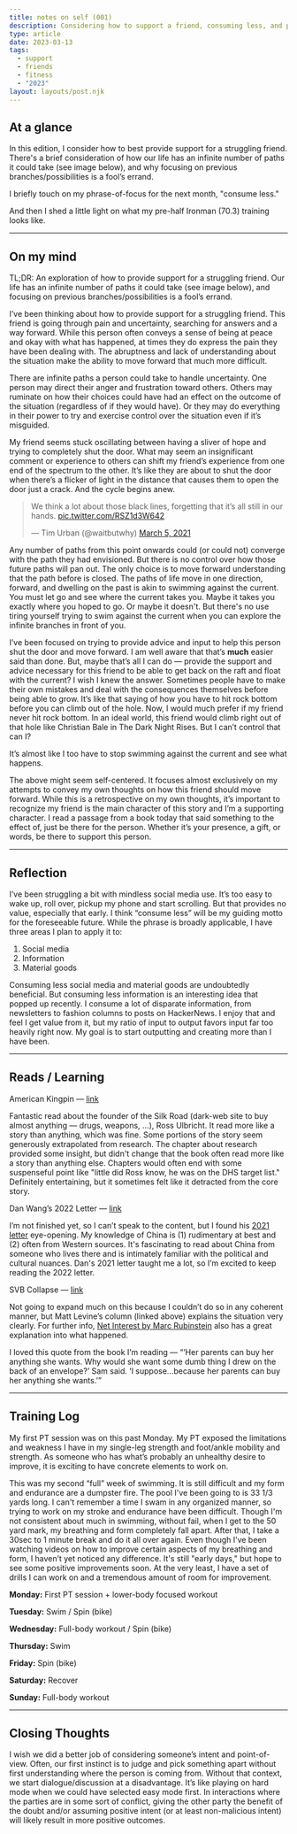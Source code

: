 ```yaml
---
title: notes on self (001)
description: Considering how to support a friend, consuming less, and pre-70.3 training.
type: article
date: 2023-03-13
tags:
  - support
  - friends
  - fitness
  - "2023"
layout: layouts/post.njk
---
```

## At a glance
In this edition, I consider how to best provide support for a struggling friend. There's a brief consideration of how our life has an infinite number of paths it could take (see image below), and why focusing on previous branches/possibilities is a fool’s errand.

I briefly touch on my phrase-of-focus for the next month, "consume less."

And then I shed a little light on what my pre-half Ironman (70.3) training looks like.

<hr />

## On my mind

TL;DR: An exploration of how to provide support for a struggling friend. Our life has an infinite number of paths it could take (see image below), and focusing on previous branches/possibilities is a fool’s errand.

I’ve been thinking about how to provide support for a struggling friend. This friend is going through pain and uncertainty, searching for answers and a way forward. While this person often conveys a sense of being at peace and okay with what has happened, at times they do express the pain they have been dealing with. The abruptness and lack of understanding about the situation make the ability to move forward that much more difficult.

There are infinite paths a person could take to handle uncertainty. One person may direct their anger and frustration toward others. Others may ruminate on how their choices could have had an effect on the outcome of the situation (regardless of if they would have). Or they may do everything in their power to try and exercise control over the situation even if it’s misguided.

My friend seems stuck oscillating between having a sliver of hope and trying to completely shut the door. What may seem an insignificant comment or experience to others can shift my friend’s experience from one end of the spectrum to the other. It’s like they are about to shut the door when there’s a flicker of light in the distance that causes them to open the door just a crack. And the cycle begins anew.

<blockquote class="twitter-tweet"><p lang="en" dir="ltr">We think a lot about those black lines, forgetting that it’s all still in our hands. <a href="https://t.co/RSZ1d3W642">pic.twitter.com/RSZ1d3W642</a></p>&mdash; Tim Urban (@waitbutwhy) <a href="https://twitter.com/waitbutwhy/status/1367871165319049221?ref_src=twsrc%5Etfw">March 5, 2021</a></blockquote> <script async src="https://platform.twitter.com/widgets.js" charset="utf-8"></script>

Any number of paths from this point onwards could (or could not) converge with the path they had envisioned. But there is no control over how those future paths will pan out. The only choice is to move forward understanding that the path before is closed. The paths of life move in one direction, forward, and dwelling on the past is akin to swimming against the current. You must let go and see where the current takes you. Maybe it takes you exactly where you hoped to go. Or maybe it doesn't. But there's no use tiring yourself trying to swim against the current when you can explore the infinite branches in front of you.

I’ve been focused on trying to provide advice and input to help this person shut the door and move forward. I am well aware that that’s ****much**** easier said than done. But, maybe that’s all I can do — provide the support and advice necessary for this friend to be able to get back on the raft and float with the current? I wish I knew the answer. Sometimes people have to make their own mistakes and deal with the consequences themselves before being able to grow. It’s like that saying of how you have to hit rock bottom before you can climb out of the hole. Now, I would much prefer if my friend never hit rock bottom. In an ideal world, this friend would climb right out of that hole like Christian Bale in The Dark Night Rises. But I can’t control that can I?

It’s almost like I too have to stop swimming against the current and see what happens.

The above might seem self-centered. It focuses almost exclusively on my attempts to convey my own thoughts on how this friend should move forward. While this is a retrospective on my own thoughts, it’s important to recognize my friend is the main character of this story and I’m a supporting character. I read a passage from a book today that said something to the effect of, just be there for the person. Whether it’s your presence, a gift, or words, be there to support this person.

<hr />

## Reflection

I’ve been struggling a bit with mindless social media use. It’s too easy to wake up, roll over, pickup my phone and start scrolling. But that provides no value, especially that early. I think “consume less” will be my guiding motto for the foreseeable future. While the phrase is broadly applicable, I have three areas I plan to apply it to:

1. Social media
2. Information
3. Material goods

Consuming less social media and material goods are undoubtedly beneficial. But consuming less information is an interesting idea that popped up recently. I consume a lot of disparate information, from newsletters to fashion columns to posts on HackerNews. I enjoy that and feel I get value from it, but my ratio of input to output favors input far too heavily right now. My goal is to start outputting and creating more than I have been.

<hr />

## Reads / Learning

American Kingpin — [link](https://www.goodreads.com/en/book/show/31920777)

Fantastic read about the founder of the Silk Road (dark-web site to buy almost anything — drugs, weapons, …), Ross Ulbricht. It read more like a story than anything, which was fine. Some portions of the story seem generously extrapolated from research. The chapter about research provided some insight, but didn't change that the book often read more like a story than anything else. Chapters would often end with some suspenseful point like "little did Ross know, he was on the DHS target list." Definitely entertaining, but it sometimes felt like it detracted from the core story.


Dan Wang’s 2022 Letter — [link](https://danwang.co/2022-letter/)

I’m not finished yet, so I can’t speak to the content, but I found his [2021 letter](https://danwang.co/2021-letter/) eye-opening. My knowledge of China is (1) rudimentary at best and (2) often from Western sources. It's fascinating to read about China from someone who lives there and is intimately familiar with the political and cultural nuances. Dan's 2021 letter taught me a lot, so I’m excited to keep reading the 2022 letter.

SVB Collapse — [link](https://www.bloomberg.com/opinion/articles/2023-03-10/startup-bank-had-a-startup-bank-run)

Not going to expand much on this because I couldn’t do so in any coherent manner, but Matt Levine’s column (linked above) explains the situation very clearly. For further info, [Net Interest by Marc Rubinstein](https://www.netinterest.co/p/the-demise-of-silicon-valley-bank) also has a great explanation into what happened.

I loved this quote from the book I’m reading — “’Her parents can buy her anything she wants. Why would she want some dumb thing I drew on the back of an envelope?’ Sam said. ‘I suppose…because her parents can buy her anything she wants.’”

<hr />

## Training Log

My first PT session was on this past Monday. My PT exposed the limitations and weakness I have in my single-leg strength and foot/ankle mobility and strength. As someone who has what’s probably an unhealthy desire to improve, it is exciting to have concrete elements to work on.

This was my second “full” week of swimming. It is still difficult and my form and endurance are a dumpster fire. The pool I've been going to is 33 1/3 yards long. I can't remember a time I swam in any organized manner, so trying to work on my stroke and endurance have been difficult. Though I'm not consistent about much in swimming, without fail, when I get to the 50 yard mark, my breathing and form completely fall apart. After that, I take a 30sec to 1 minute break and do it all over again. Even though I’ve been watching videos on how to improve certain aspects of my breathing and form, I haven’t yet noticed any difference. It's still "early days," but hope to see some positive improvements soon. At the very least, I have a set of drills I can work on and a tremendous amount of room for improvement.

**Monday:** First PT session + lower-body focused workout

**Tuesday:** Swim / Spin (bike)

**Wednesday:** Full-body workout / Spin (bike)

**Thursday:** Swim

**Friday:** Spin (bike)

**Saturday:** Recover

**Sunday:** Full-body workout

<hr />

## Closing Thoughts

I wish we did a better job of considering someone’s intent and point-of-view. Often, our first instinct is to judge and pick something apart without first understanding where the person is coming from. Without that context, we start dialogue/discussion at a disadvantage. It’s like playing on hard mode when we could have selected easy mode first. In interactions where the parties are in some sort of conflict, giving the other party the benefit of the doubt and/or assuming positive intent (or at least non-malicious intent) will likely result in more positive outcomes.
